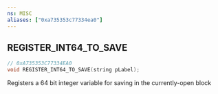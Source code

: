 ```yaml
---
ns: MISC
aliases: ["0xa735353c77334ea0"]
---
```

## REGISTER_INT64_TO_SAVE

```c
// 0xA735353C77334EA0
void REGISTER_INT64_TO_SAVE(string pLabel);
```

Registers a 64 bit integer variable for saving in the currently-open block

